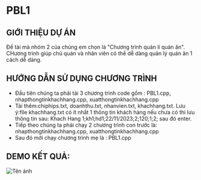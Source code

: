 # PBL1
## GIỚI THIỆU DỰ ÁN 
Đề tài mà nhóm 2 của chúng em chọn là "Chương trình quản lí quán ăn". CHương trình giúp chủ quán và nhân viên có thể dễ dàng quản lý quán ăn 1 cách dễ dàng.
## HƯỚNG DẪN SỬ DỤNG CHƯƠNG TRÌNH
- Đầu tiên chúng ta phải tải 3 chương trình code gồm : PBL1.cpp, nhapthongtinkhachhang.cpp, xuatthongtinkhachhang.cpp
- Tải thêm:chiphips.txt, doanhthu.txt, nhanvien.txt, khachhang.txt. Lưu ý:file khachhang.txt có ít nhất 1 thông tin khách hàng nếu chưa có thì lưu thông tin sau: Khach Hang 1;kh1;hd1;22/11/2023;2;120;1;2; sau đó enter.
- Tiếp theo chúng ta phải chạy 2 chương trình con trước là: nhapthongtinkhachhang.cpp, xuatthongtinkhachhang.cpp 
- Sau đó mới chạy chương trình mẹ là : PBL1.cpp
## DEMO KẾT QUẢ:
![Tên ảnh](https://scontent.fhan4-3.fna.fbcdn.net/v/t1.15752-9/351266018_1417406105761329_2588364042001250788_n.png?_nc_cat=100&ccb=1-7&_nc_sid=ae9488&_nc_ohc=rb7MhvHNQGYAX9Cy68I&_nc_oc=AQnBHdbIvFRnd-w9iZTH7Tbe3WfPTAhS9PAygaPe9lGPsGk4KOimwR7it94eOniyCtU&_nc_ht=scontent.fhan4-3.fna&oh=03_AdR-JKV_hI67xIQPmwjzXLVJpHbootgXufSjz8d0_IL7xw&oe=64A28DD4)


